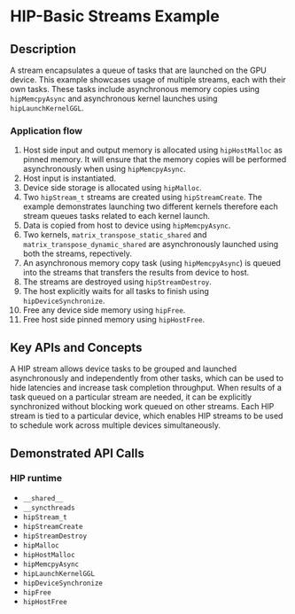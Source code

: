 # HIP-Basic Streams Example

## Description
A stream encapsulates a queue of tasks that are launched on the GPU device. This example showcases usage of multiple streams, each with their own tasks. These tasks include asynchronous memory copies using `hipMemcpyAsync` and asynchronous kernel launches using `hipLaunchKernelGGL`.

### Application flow
1. Host side input and output memory is allocated using `hipHostMalloc` as pinned memory. It will ensure that the memory copies will be performed asynchronously when using `hipMemcpyAsync`.
2. Host input is instantiated.
3. Device side storage is allocated using `hipMalloc`.
4. Two `hipStream_t` streams are created using `hipStreamCreate`. The example demonstrates launching two different kernels therefore each stream queues tasks related to each kernel launch.
5. Data is copied from host to device using `hipMemcpyAsync`.
6. Two kernels, `matrix_transpose_static_shared` and `matrix_transpose_dynamic_shared` are asynchronously launched using both the streams, repectively.
7. An asynchronous memory copy task (using `hipMemcpyAsync`) is queued into the streams that transfers the results from device to host.
8. The streams are destroyed using `hipStreamDestroy`.
9. The host explicitly waits for all tasks to finish using `hipDeviceSynchronize`.
10. Free any device side memory using `hipFree`.
11. Free host side pinned memory using `hipHostFree`.

## Key APIs and Concepts
A HIP stream allows device tasks to be grouped and launched asynchronously and independently from other tasks, which can be used to hide latencies and increase task completion throughput. When results of a task queued on a particular stream are needed, it can be explicitly synchronized without blocking work queued on other streams. Each HIP stream is tied to a particular device, which enables HIP streams to be used to schedule work across multiple devices simultaneously.

## Demonstrated API Calls
### HIP runtime
- `__shared__`
- `__syncthreads`
- `hipStream_t`
- `hipStreamCreate`
- `hipStreamDestroy`
- `hipMalloc`
- `hipHostMalloc`
- `hipMemcpyAsync`
- `hipLaunchKernelGGL`
- `hipDeviceSynchronize`
- `hipFree`
- `hipHostFree`
